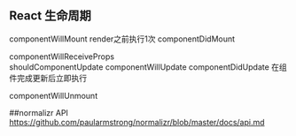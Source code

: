 ## React 生命周期
componentWillMount  render之前执行1次
componentDidMount

componentWillReceiveProps  
shouldComponentUpdate
componentWillUpdate
componentDidUpdate  在组件完成更新后立即执行

componentWillUnmount


##normalizr API
https://github.com/paularmstrong/normalizr/blob/master/docs/api.md
